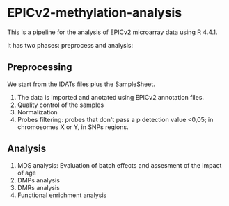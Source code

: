 # EPICv2-methylation-analysis
This is a pipeline for the analysis of EPICv2 microarray data using R 4.4.1. 


It has two phases: preprocess and analysis:

## Preprocessing
We start from the IDATs files plus the SampleSheet. 
1. The data is imported and anotated using EPICv2 annotation files.
2. Quality control of the samples
3. Normalization
4. Probes filtering: probes that don't pass a p detection value <0,05; in chromosomes X or Y, in SNPs regions.
   
## Analysis
1. MDS analysis: Evaluation of batch effects and assesment of the impact of age
2. DMPs analysis
3. DMRs analysis
4. Functional enrichment analysis

